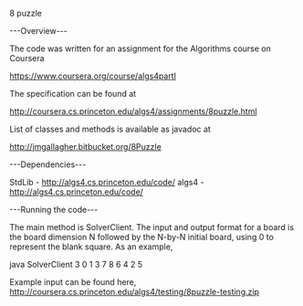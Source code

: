 8 puzzle

---Overview---

The code was written for an assignment for the Algorithms course on Coursera

https://www.coursera.org/course/algs4partI 


The specification can be found at

http://coursera.cs.princeton.edu/algs4/assignments/8puzzle.html 

List of classes and methods is available as javadoc at 

http://jmgallagher.bitbucket.org/8Puzzle




---Dependencies---

StdLib - http://algs4.cs.princeton.edu/code/
algs4 - http://algs4.cs.princeton.edu/code/ 


---Running the code---

The main method is SolverClient. The input and output format for a board is the board dimension N followed by the N-by-N initial board, using 0 to represent the blank square. As an example, 

java SolverClient 3   0  1  3   7  8  6   4  2  5

Example input can be found here, http://coursera.cs.princeton.edu/algs4/testing/8puzzle-testing.zip 


 


